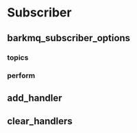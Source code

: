 # Subscriber

## barkmq_subscriber_options

### topics

### perform

## add_handler

## clear_handlers

